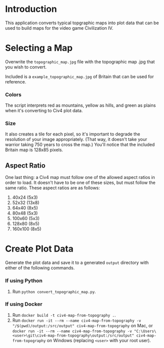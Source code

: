 # Introduction

This application converts typical topgraphic maps into plot data that can be used to build maps for the video game Civilization IV.

# Selecting a Map

Overwrite the `topographic_map.jpg` file with the topographic map .jpg that you wish to convert.

Included is a `example_topographic_map.jpg` of Britain that can be used for reference.

### Colors

The script interprets red as mountains, yellow as hills, and green as plains when it's converting to Civ4 plot data.

### Size

It also creates a tile for each pixel, so it's important to degrade the resolution of your image appropriately. (That way, it doesn't take your warrior taking 750 years to cross the map.) You'll notice that the included Britain map is 128x85 pixels.

## Aspect Ratio

One last thing: a Civ4 map must follow one of the allowed aspect ratios in order to load. It doesn't have to be one of these sizes, but must follow the same ratio. These aspect ratios are as follows:
 1. 40x24   (5x3)
 2. 52x32   (13x8)
 3. 64x40   (8x5)
 4. 80x48   (5x3)
 5. 100x60  (5x3)
 6. 128x80  (8x5)
 7. 160x100 (8x5)

# Create Plot Data

Generate the plot data and save it to a generated `output` directory with either of the following commands.

### If using Python

1. Run `python convert_topographic_map.py`.

### If using Docker

1. Run `docker build -t civ4-map-from-topography .`.
2. Run `docker run -it --rm --name civ4-map-from-topography -v "/$(pwd)/output:/src/output" civ4-map-from-topography` on Mac, or `docker run -it --rm --name civ4-map-from-topography -v "C:\Users\<user>\git\civ4-map-from-topography\output:/src/output" civ4-map-from-topography` on Windows (replacing `<user>` with your root user).
